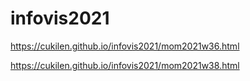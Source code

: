 # infovis2021

https://cukilen.github.io/infovis2021/mom2021w36.html


https://cukilen.github.io/infovis2021/mom2021w38.html
